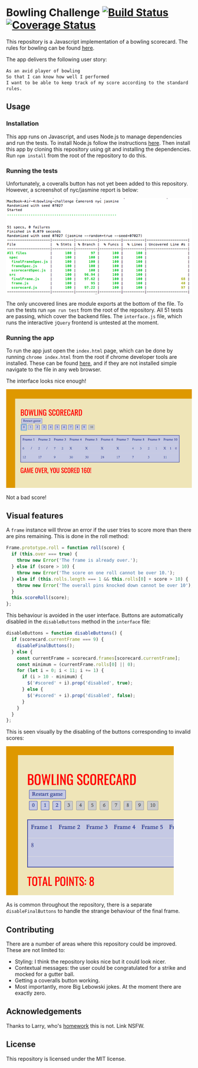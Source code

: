
# Bowling Challenge [![Build Status](https://travis-ci.com/camjw/bowling-challenge.svg?branch=master)](https://travis-ci.com/camjw/bowling-challenge) [![Coverage Status](https://coveralls.io/repos/github/camjw/bowling-challenge/badge.svg?branch=master)](https://coveralls.io/github/camjw/bowling-challenge?branch=master)

This repository is a Javascript implementation of a bowling scorecard. The rules for bowling can be found [here](www.google.com).

The app delivers the following user story:

```
As an avid player of bowling
So that I can know how well I performed
I want to be able to keep track of my score according to the standard rules.
```
## Usage

### Installation

This app runs on Javascript, and uses Node.js to manage dependencies and run the tests. To install Node.js follow the instructions [here](https://nodejs.org/en/). Then install this app by cloning this repository using git and installing the dependencies. Run `npm install` from the root of the repository to do this.


### Running the tests

Unfortunately, a coveralls button has not yet been added to this repository. However, a screenshot of nyc/jasmine report is below:

![coverage report](images/coverage_report.png)

The only uncovered lines are module exports at the bottom of the file. To run the tests run `npm run test` from the root of the repository. All 51 tests are passing, which cover the backend files. The `interface.js` file, which runs the interactive `jQuery` frontend is untested at the moment.

### Running the app

To run the app just open the `index.html` page, which can be done by running `chrome index.html` from the root if chrome developer tools are installed. These can be found [here](https://developers.google.com/web/tools/chrome-devtools/), and if they are not installed simple navigate to the file in any web browser.

The interface looks nice enough!

![interface](images/interface.png)

Not a bad score!

## Visual features

A `frame` instance will throw an error if the user tries to score more than there are pins remaining. This is done in the roll method:

```javascript
Frame.prototype.roll = function roll(score) {
  if (this.over === true) {
    throw new Error('The frame is already over.');
  } else if (score > 10) {
    throw new Error('The score on one roll cannot be over 10.');
  } else if (this.rolls.length === 1 && this.rolls[0] + score > 10) {
    throw new Error('The overall pins knocked down cannot be over 10');
  }
  this.scoreRoll(score);
};
```

This behaviour is avoided in the user interface. Buttons are automatically disabled in the `disableButtons` method in the `interface` file:

```javascript
disableButtons = function disableButtons() {
  if (scorecard.currentFrame === 9) {
    disableFinalButtons();
  } else {
    const currentFrame = scorecard.frames[scorecard.currentFrame];
    const minimum = (currentFrame.rolls[0] || 0);
    for (let i = 0; i < 11; i += 1) {
      if (i > 10 - minimum) {
        $('#scored' + i).prop('disabled', true);
      } else {
        $('#scored' + i).prop('disabled', false);
      }
    }
  }
};
```

This is seen visually by the disabling of the buttons corresponding to invalid scores:

![invalid scores](images/disable_buttons.png)

As is common throughout the repository, there is a separate `disableFinalButtons` to handle the strange behaviour of the final frame.


## Contributing

There are a number of areas where this repository could be improved. These are not limited to:
- Styling: I think the repository looks nice but it could look nicer.
- Contextual messages: the user could be congratulated for a strike and mocked for a gutter ball.
- Getting a coveralls button working.
- Most importantly, more Big Lebowski jokes. At the moment there are exactly zero.

## Acknowledgements

Thanks to Larry, who's [homework](https://www.youtube.com/watch?v=N9Axl-p8BcE) this is not. Link NSFW.

## License

This repository is licensed under the MIT license.
